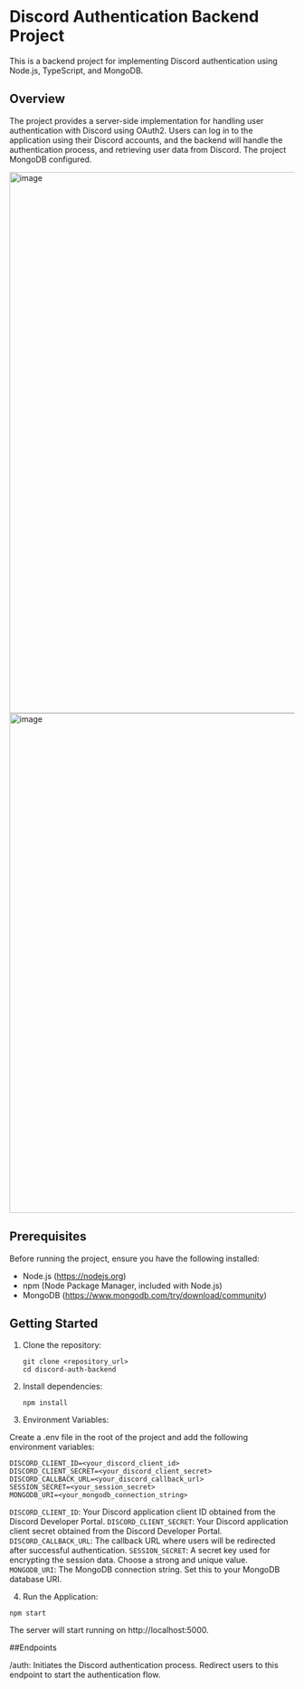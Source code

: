 # Discord Authentication Backend Project

This is a backend project for implementing Discord authentication using Node.js, TypeScript, and MongoDB.

## Overview

The project provides a server-side implementation for handling user authentication with Discord using OAuth2. Users can log in to the application using their Discord accounts, and the backend will handle the authentication process, and retrieving user data from Discord. The project MongoDB configured.

<img width="957" alt="image" src="https://github.com/Mansi209aps/Discord-Authentication-Backend-Project/assets/78530251/0245d60e-b9e5-4e7c-b2b7-2a0363d422c8">

<img width="884" alt="image" src="https://github.com/Mansi209aps/Discord-Authentication-Backend-Project/assets/78530251/a64dec0d-2423-42ad-b334-40133a3cae53">

## Prerequisites

Before running the project, ensure you have the following installed:

- Node.js (https://nodejs.org)
- npm (Node Package Manager, included with Node.js)
- MongoDB (https://www.mongodb.com/try/download/community)

## Getting Started

1. Clone the repository:

   ```
   git clone <repository_url>
   cd discord-auth-backend
   ```

2. Install dependencies:

   ```
   npm install
   ```
3. Environment Variables:

Create a .env file in the root of the project and add the following environment variables:

```
DISCORD_CLIENT_ID=<your_discord_client_id>
DISCORD_CLIENT_SECRET=<your_discord_client_secret>
DISCORD_CALLBACK_URL=<your_discord_callback_url>
SESSION_SECRET=<your_session_secret>
MONGODB_URI=<your_mongodb_connection_string>
```

`DISCORD_CLIENT_ID`: Your Discord application client ID obtained from the Discord Developer Portal.
`DISCORD_CLIENT_SECRET`: Your Discord application client secret obtained from the Discord Developer Portal.
`DISCORD_CALLBACK_URL`: The callback URL where users will be redirected after successful authentication.
`SESSION_SECRET`: A secret key used for encrypting the session data. Choose a strong and unique value.
`MONGODB_URI`: The MongoDB connection string. Set this to your MongoDB database URI.


4. Run the Application:

```
npm start
```

The server will start running on http://localhost:5000.

##Endpoints

/auth: Initiates the Discord authentication process. Redirect users to this endpoint to start the authentication flow.

